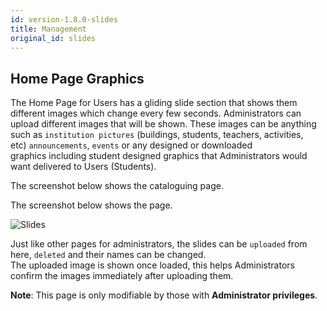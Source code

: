 ```yaml
---
id: version-1.8.0-slides
title: Management
original_id: slides
---
```


## Home Page Graphics  

The Home Page for Users has a gliding slide section that shows them different images which change every few seconds.
Administrators can upload different images that will be shown.  These images can be anything such as `institution pictures` (buildings, students, teachers, activities, etc) `announcements`, `events` or any designed or downloaded graphics including student designed graphics that Administrators would want delivered to Users (Students).

The screenshot below shows the cataloguing page.
 

The screenshot below shows the page.  

![Slides](assets/slides.png)  

Just like other pages for administrators, the slides can be `uploaded` from here, `deleted` and their names can be changed.  
The uploaded image is shown once loaded, this helps Administrators confirm the images immediately after uploading them.  

**Note**: This page is only modifiable by those with **Administrator privileges**. 






